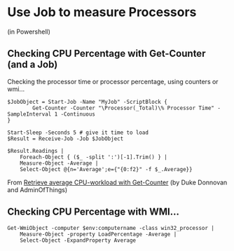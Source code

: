 ﻿# Use Job to measure Processors

(in Powershell)


## Checking CPU Percentage with Get-Counter (and a Job)

Checking the processor time or processor percentage, using counters or wmi...



	$JobObject = Start-Job -Name "MyJob" -ScriptBlock {
			Get-Counter -Counter "\Processor(_Total)\% Processor Time" -SampleInterval 1 -Continuous
	}

	Start-Sleep -Seconds 5 # give it time to load
	$Result = Receive-Job -Job $JobObject

	$Result.Readings |
		Foreach-Object { ($_ -split ':')[-1].Trim() } |
		Measure-Object -Average |
		Select-Object @{n='Average';e={"{0:f2}" -f $_.Average}}

From [Retrieve average CPU-workload with Get-Counter](https://stackoverflow.com/questions/59051743/retrieve-average-cpu-workload-with-get-counter) (by Duke Donnovan and AdminOfThings)


## Checking CPU Percentage with WMI...


	Get-WmiObject -computer $env:computername -class win32_processor |
		Measure-Object -property LoadPercentage -Average |
		Select-Object -ExpandProperty Average